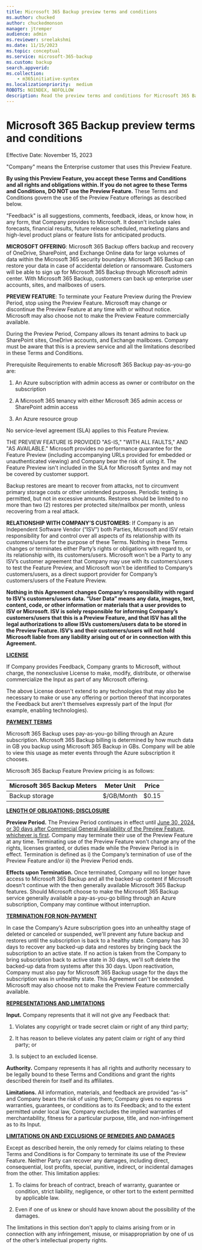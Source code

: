 ```yaml
---
title: Microsoft 365 Backup preview terms and conditions
ms.author: chucked
author: chuckedmonson
manager: jtremper
audience: admin
ms.reviewer: sreelakshmi
ms.date: 11/15/2023
ms.topic: conceptual
ms.service: microsoft-365-backup
ms.custom: backup
search.appverid:
ms.collection:
    - m365initiative-syntex
ms.localizationpriority:  medium
ROBOTS: NOINDEX, NOFOLLOW
description: Read the preview terms and conditions for Microsoft 365 Backup (Preview).
---
```


# Microsoft 365 Backup preview terms and conditions

Effective Date: November 15, 2023

"Company" means the Enterprise customer that uses this Preview Feature.

**By using this Preview Feature, you accept these Terms and Conditions and all rights and obligations within. If you do not agree to these Terms and Conditions, DO NOT use the Preview Feature.** These Terms and Conditions govern the use of the Preview Feature offerings as described below.

"Feedback" is all suggestions, comments, feedback, ideas, or know how, in any form, that Company provides to Microsoft. It doesn't include sales forecasts, financial results, future release scheduled, marketing plans and high-level product plans or feature lists for anticipated products.

**MICROSOFT OFFERING**: Microsoft 365 Backup offers backup and recovery of OneDrive, SharePoint, and Exchange Online data for large volumes of data within the Microsoft 365 security boundary. Microsoft 365 Backup can restore your data in case of accidental deletion or ransomware. Customers will be able to sign up for Microsoft 365 Backup through Microsoft admin center. With Microsoft 365 Backup, customers can back up enterprise user accounts, sites, and mailboxes of users.

**PREVIEW FEATURE**: To terminate your Feature Preview during the Preview Period, stop using the Preview Feature. Microsoft may change or discontinue the Preview Feature at any time with or without notice. Microsoft may also choose not to make the Preview Feature commercially available.

During the Preview Period, Company allows its tenant admins to back up SharePoint sites, OneDrive accounts, and Exchange mailboxes. Company must be aware that this is a preview service and all the limitations described in these Terms and Conditions.

Prerequisite Requirements to enable Microsoft 365 Backup pay-as-you-go are:

1. An Azure subscription with admin access as owner or contributor on the subscription

2. A Microsoft 365 tenancy with either Microsoft 365 admin access or SharePoint admin access

3. An Azure resource group

No service-level agreement (SLA) applies to this Feature Preview.

THE PREVIEW FEATURE IS PROVIDED "AS-IS," "WITH ALL FAULTS," AND "AS AVAILABLE." Microsoft provides no performance guarantee for the Feature Preview (including accompanying URLs provided for embedded or unauthenticated viewing) and Company bear the risk of using it. The Feature Preview isn't included in the SLA for Microsoft Syntex and may not be covered by customer support.

Backup restores are meant to recover from attacks, not to circumvent primary storage costs or other unintended purposes. Periodic testing is permitted, but not in excessive amounts. Restores should be limited to no more than two (2) restores per protected site/mailbox per month, unless recovering from a real attack.

**RELATIONSHIP WITH COMPANY’S CUSTOMERS**: If Company is an Independent Software Vendor (“ISV”) both Parties, Microsoft and ISV retain responsibility for and control over all aspects of its relationship with its customers/users for the purpose of these Terms. Nothing in these Terms changes or terminates either Party’s rights or obligations with regard to, or its relationship with, its customers/users. Microsoft won't be a Party to any ISV’s customer agreement that Company may use with its customers/users to test the Feature Preview, and Microsoft won't be identified to Company’s customers/users, as a direct support provider for Company’s customers/users of the Feature Preview.

**Nothing in this Agreement changes Company’s responsibility with regard to ISV’s customers/users data. “User Data” means any data, images, text, content, code, or other information or materials that a user provides to ISV or Microsoft. ISV is solely responsible for informing Company’s customers/users that this is a Preview Feature, and that ISV has all the legal authorizations to allow ISVs customers/users data to be stored in the Preview Feature. ISV’s and their customers/users will not hold Microsoft liable from any liability arising out of or in connection with this Agreement.**

**<ins>LICENSE</ins>**

If Company provides Feedback, Company grants to Microsoft, without charge, the nonexclusive License to make, modify, distribute, or otherwise commercialize the Input as part of any Microsoft offering.
 
The above License doesn't extend to any technologies that may also be necessary to make or use any offering or portion thereof that incorporates the Feedback but aren't themselves expressly part of the Input (for example, enabling technologies).

**<ins>PAYMENT TERMS</ins>**

Microsoft 365 Backup uses pay-as-you-go billing through an Azure subscription. Microsoft 365 Backup billing is determined by how much data in GB you backup using Microsoft 365 Backup  in GBs. Company will be able to view this usage as meter events through the Azure subscription it chooses.

Microsoft 365 Backup Feature Preview pricing is as follows:

|Microsoft 365 Backup Meters  |Meter Unit  |Price  |
|---------|---------|---------|
|Backup storage     |$/GB/Month         |$0.15         |

**<ins>LENGTH OF OBLIGATIONS; DISCLOSURE</ins>**

**Preview Period.** The Preview Period continues in effect until <ins>June 30, 2024, or 30 days after Commercial General Availability of the Preview Feature, whichever is first</ins>. Company may terminate their use of the Preview Feature at any time. Terminating use of the Preview Feature won't change any of the rights, licenses granted, or duties made while the Preview Period is in effect. Termination is defined as i) the Company’s termination of use of the Preview Feature and/or ii) the Preview Period ends.

**Effects upon Termination.** Once terminated, Company will no longer have access to Microsoft 365 Backup and all the backed-up content if Microsoft doesn't continue with the then generally available Microsoft 365 Backup features. Should Microsoft choose to make the Microsoft 365 Backup service generally available a pay-as-you-go billing through an Azure subscription, Company may continue without interruption.

**<ins>TERMINATION FOR NON-PAYMENT</ins>**

In case the Company’s Azure subscription goes into an unhealthy stage of deleted or canceled or suspended, we'll prevent any future backup and restores until the subscription is back to a healthy state. Company has 30 days to recover any backed-up data and restores by bringing back the subscription to an active state. If no action is taken from the Company to bring subscription back to active state in 30 days, we'll soft delete the backed-up data from systems after this 30 days. Upon reactivation, Company must also pay for Microsoft 365 Backup usage for the days the subscription was in unhealthy state.
This Agreement can't be extended. Microsoft may also choose not to make the Preview Feature commercially available.

**<ins>REPRESENTATIONS AND LIMITATIONS</ins>**

**Input.** Company represents that it will not give any Feedback that:

1. Violates any copyright or trade secret claim or right of any third party;

2. It has reason to believe violates any patent claim or right of any third party; or

3. Is subject to an excluded license.

**Authority.** Company represents it has all rights and authority necessary to be legally bound to these Terms and Conditions and grant the rights described therein for itself and its affiliates.

**Limitations.** All information, materials, and feedback are provided “as-is” and Company bears the risk of using them; Company gives no express warranties, guarantees, or conditions as to its Feedback; and to the extent permitted under local law, Company excludes the implied warranties of merchantability, fitness for a particular purpose, title, and non-infringement as to its Input.

**<ins>LIMITATIONS ON AND EXCLUSIONS OF REMEDIES AND DAMAGES</ins>**

Except as described herein, the only remedy for claims relating to these Terms and Conditions is for Company to terminate its use of the Preview Feature. Neither Party can recover any damages, including direct, consequential, lost profits, special, punitive, indirect, or incidental damages from the other. This limitation applies:

1. To claims for breach of contract, breach of warranty, guarantee or condition, strict liability, negligence, or other tort to the extent permitted by applicable law.

2. Even if one of us knew or should have known about the possibility of the damages.

The limitations in this section don't apply to claims arising from or in connection with any infringement, misuse, or misappropriation by one of us of the other’s intellectual property rights.
